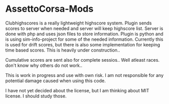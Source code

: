 # AssettoCorsa-Mods

Clubhighscores is a really lightweight highscore system.
Plugin sends scores to server when needed and server will keep highscore list. 
Server is done with php and uses json files to store information.
Plugin is python and is using sim-info-project for some of the needed information.
Currently this is used for drift scores, but there is also some implementation for keeping time based scores.
This is heavily under construction..

Cumulative scores are sent also for complete sessios.. Well atleast races. don't know why others do not work..

This is work in progress and use with own risk. I am not responsible for any potential damage caused when using this code.

I have not yet decided about the license, but I am thinking about MIT license. I should study those.
